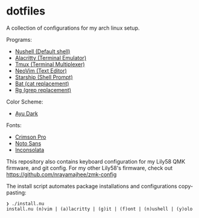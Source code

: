 # dotfiles

A collection of configurations for my arch linux setup.

Programs: 

- [Nushell (Default shell)](https://www.nushell.sh)
- [Alacritty (Terminal Emulator)](https://alacritty.org/)
- [Tmux (Terminal Multiplexer)](https://en.wikipedia.org/wiki/Tmux)
- [NeoVim (Text Editor)](https://neovim.io/)
- [Starship (Shell Prompt)](https://starship.rs/)
- [Bat (cat replacement)](https://github.com/sharkdp/bat)
- [Rg (grep replacement)](https://github.com/BurntSushi/ripgrep)

Color Scheme:

- [Ayu Dark](https://github.com/ayu-theme/ayu-vim)

Fonts: 

- [Crimson Pro](https://fonts.google.com/specimen/Crimson+Pro)
- [Noto Sans](https://fonts.google.com/noto/specimen/Noto+Sans?query=Noto+Sans)
- [Inconsolata](https://levien.com/type/myfonts/inconsolata.html)

This repository also contains keyboard configuration for my Lily58 QMK firmware, and git config.
For my other Lily58's firmware, check out <https://github.com/nrayamajhee/zmk-config>

The install script automates package installations and configurations copy-pasting:

```
❯ ./install.nu
install.nu (n)vim | (a)lacritty | (g)it | (f)ont | (n)ushell | (y)olo
```
